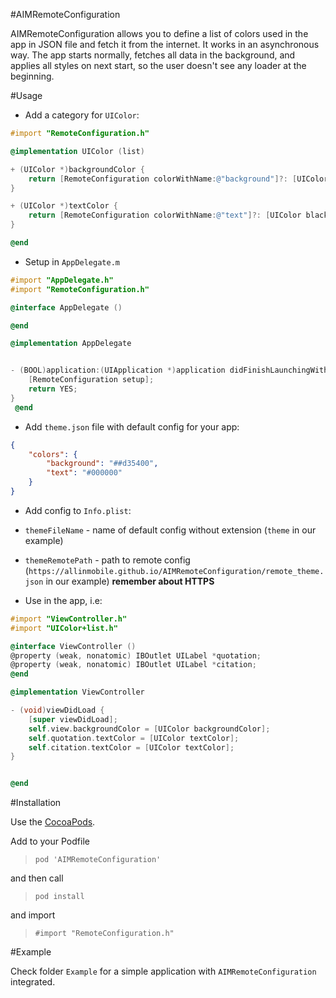 #AIMRemoteConfiguration

AIMRemoteConfiguration allows you to define a list of colors used in the app in JSON file and fetch it from the internet. It works in an asynchronous way. The app starts normally, fetches all data in the background, and applies all styles on next start, so the user doesn't see any loader at the beginning.

#Usage

- Add a category for `UIColor`:
```objective-c
#import "RemoteConfiguration.h"

@implementation UIColor (list)

+ (UIColor *)backgroundColor {
    return [RemoteConfiguration colorWithName:@"background"]?: [UIColor whiteColor];
}

+ (UIColor *)textColor {
    return [RemoteConfiguration colorWithName:@"text"]?: [UIColor blackColor];
}

@end
```
- Setup in `AppDelegate.m`
```objective-c
#import "AppDelegate.h"
#import "RemoteConfiguration.h"

@interface AppDelegate ()

@end

@implementation AppDelegate


- (BOOL)application:(UIApplication *)application didFinishLaunchingWithOptions:(NSDictionary *)launchOptions {
    [RemoteConfiguration setup];
    return YES;
}
 @end
```
- Add `theme.json` file with default config for your app:

```json
{
    "colors": {
        "background": "##d35400",
        "text": "#000000"
    }
}
```
- Add config to `Info.plist`:
 - `themeFileName` - name of default config without extension (`theme` in our example)
 - `themeRemotePath` - path to remote config (`https://allinmobile.github.io/AIMRemoteConfiguration/remote_theme.json` in our example) **remember about HTTPS**
 
- Use in the app, i.e:
 
```objective-c
#import "ViewController.h"
#import "UIColor+list.h"

@interface ViewController ()
@property (weak, nonatomic) IBOutlet UILabel *quotation;
@property (weak, nonatomic) IBOutlet UILabel *citation;
@end

@implementation ViewController

- (void)viewDidLoad {
    [super viewDidLoad];
    self.view.backgroundColor = [UIColor backgroundColor];
    self.quotation.textColor = [UIColor textColor];
    self.citation.textColor = [UIColor textColor];
}


@end
```

#Installation

Use the [CocoaPods](http://github.com/CocoaPods/CocoaPods).

Add to your Podfile
>`pod 'AIMRemoteConfiguration'`

and then call

>`pod install`

and import 

>`#import "RemoteConfiguration.h"`

#Example

Check folder `Example` for a simple application with `AIMRemoteConfiguration` integrated.
